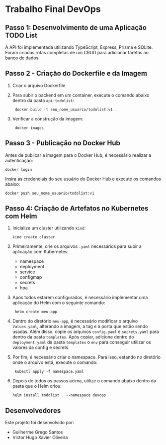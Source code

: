 # Trabalho Final DevOps

## Passo 1: Desenvolvimento de uma Aplicação TODO List

A API foi implementada utilizando TypeScript, Express, Prisma e SQLite. Foram criadas rotas completas de um CRUD para adicionar tarefas ao banco de dados.

## Passo 2 - Criação do Dockerfile e da Imagem

1. Criar o arquivo Dockerfile.

2. Para subir o backend em um container, execute o comando abaixo dentro da pasta `api-todolist`:

        docker build -t seu_nome_usuario/todolist:v1 .
   

4. Verificar a construção da imagem:

        docker images


## Passo 3 - Publicação no Docker Hub

Antes de publicar a imagem para o Docker Hub, é necessário realizar a autenticação:

    docker login


Insira as credenciais do seu usuário do Docker Hub e execute os comandos abaixo:

    docker push seu_nome_usuario/todolist:v1


## Passo 4: Criação de Artefatos no Kubernetes com Helm

1. Inicialize um cluster utilizando `kind`:

       kind create cluster
   

3. Primeiramente, crie os arquivos `.yaml` necessários para subir a aplicação com Kubernetes:

    - namespace
    - deployment
    - service
    - configmap
    - secrets
    - hpa

4. Após todos estarem configurados, é necessário implementar uma aplicação do Helm com o seguinte comando:

        helm create meu-app

5. Dentro do diretório `meu-app`, é necessário modificar o arquivo `Values.yaml`, alterando a imagem, a tag e a porta que estão sendo usadas. Além disso, copie os arquivos `config.yaml` e `secrets.yaml` para dentro da pasta `templates`. Após copiar, adicione dentro do `deployment.yaml` da pasta `templates` o `env` para conseguir utilizar os valores da config e secrets.

6. Por fim, é necessário criar o namespace. Para isso, estando no diretório onde o arquivo está, execute o comando:

        kubectl apply -f namespace.yaml


7. Depois de todos os passos acima, utilize o comando abaixo dentro da pasta que o Helm criou:

       helm install todolist . --namespace devops
    


## Desenvolvedores

Este projeto foi desenvolvido por:

 - Guilherme Grego Santos
 - Victor Hugo Xavier Oliveira
